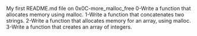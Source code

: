 My first README.md file on 0x0C-more_malloc_free
0-Write a function that allocates memory using malloc.
1-Write a function that concatenates two strings.
2-Write a function that allocates memory for an array, using malloc.
3-Write a function that creates an array of integers.
